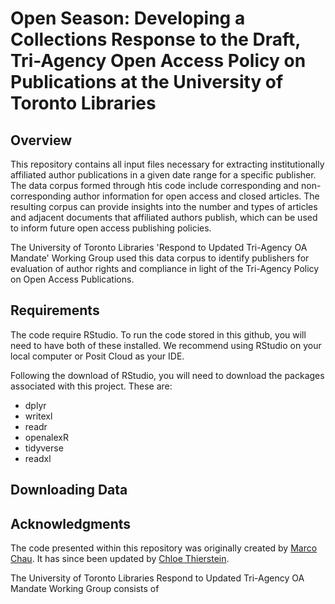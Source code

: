 # Open Season: Developing a Collections Response to the Draft, Tri-Agency Open Access Policy on Publications at the University of Toronto Libraries 

## Overview
This repository contains all input files necessary for extracting institutionally affiliated author publications in a given date range for a specific publisher. The data corpus formed through htis code include corresponding and non-corresponding author information for open access and closed articles. The resulting corpus can provide insights into the number and types of articles and adjacent documents that affiliated authors publish, which can be used to inform future open access publishing policies. 

The University of Toronto Libraries 'Respond to Updated Tri-Agency OA Mandate' Working Group used this data corpus to identify publishers for evaluation of author rights and compliance in light of the Tri-Agency Policy on Open Access Publications. 

## Requirements 
The code require RStudio. To run the code stored in this github, you will need to have both of these installed. We recommend using RStudio on your local computer or Posit Cloud as your IDE. 

Following the download of RStudio, you will need to download the packages associated with this project. These are:
* dplyr
* writexl
* readr
* openalexR
* tidyverse
* readxl

## Downloading Data


## Acknowledgments
The code presented within this repository was originally created by [Marco Chau](https://www.linkedin.com/in/marco-chau-8897091b1/?originalSubdomain=ca). It has since been updated by [Chloe Thierstein](https://www.linkedin.com/in/chloe-t-850246249/). 

The University of Toronto Libraries Respond to Updated Tri-Agency OA Mandate Working Group consists of 







